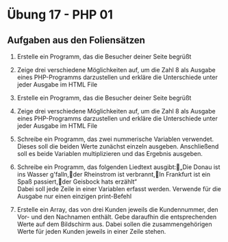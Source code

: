 # Übung 17 - PHP 01

## Aufgaben aus den Foliensätzen

1. Erstelle ein Programm, das die Besucher deiner Seite begrüßt

2. Zeige drei verschiedene Möglichkeiten auf, um die Zahl 8 als Ausgabe eines PHP-Programms darzustellen und erkläre die Unterschiede unter jeder Ausgabe im HTML File

3. Erstelle ein Programm, das die Besucher deiner Seite begrüßt

4. Zeige drei verschiedene Möglichkeiten auf, um die Zahl 8 als Ausgabe eines PHP-Programms darzustellen und erkläre die Unterschiede unter jeder Ausgabe im HTML File

5. Schreibe ein Programm, das zwei nummerische Variablen verwendet. Dieses soll die beiden Werte zunächst einzeln ausgeben. Anschließend soll es beide Variablen multiplizieren und das Ergebnis ausgeben.

6. Schreibe ein Programm, das folgenden Liedtext ausgibt:„Die Donau ist ins Wasser g'falln,der Rheinstrom ist verbrannt,In Frankfurt ist ein Spaß passiert,der Geisbock hats erzählt“<br>Dabei soll jede Zeile in einer Variablen erfasst werden. Verwende für die Ausgabe nur einen einzigen print-Befehl

7. Erstelle ein Array, das von drei Kunden jeweils die Kundennummer, den Vor- und den Nachnamen enthält. Gebe daraufhin die entsprechenden Werte auf dem Bildschirm aus. Dabei sollen die zusammengehörigen Werte für jeden Kunden jeweils in einer Zeile stehen.

